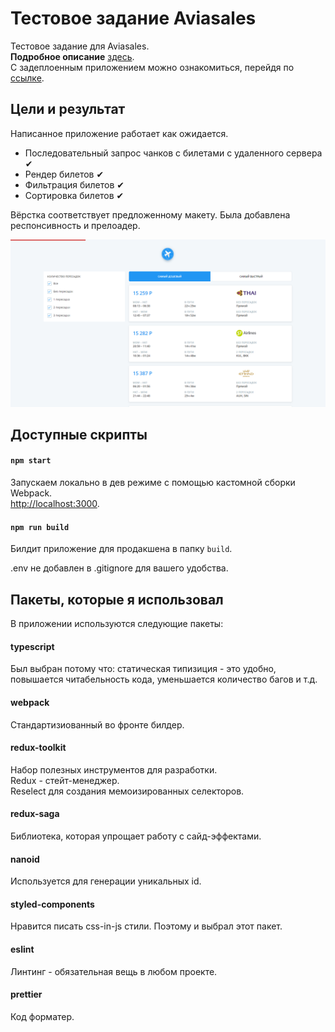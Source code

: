 # Тестовое задание Aviasales

Тестовое задание для Aviasales.<br />
**Подробное описание** [здесь](https://github.com/KosyanMedia/test-tasks/tree/master/aviasales_frontend).<br />
С задеплоенным приложением можно ознакомиться, перейдя по [ссылке](https://my-aviasales-test-task.vercel.app/).

## Цели и результат

Написанное приложение работает как ожидается.

- Последовательный запрос чанков с билетами с удаленного сервера ✔
- Рендер билетов ✔
- Фильтрация билетов ✔
- Сортировка билетов ✔

Вёрстка соответствует предложенному макету. Была добавлена респонсивность и прелоадер.

![example](/example.png)

## Доступные скрипты

#### `npm start`

Запускаем локально в дев режиме с помощью кастомной сборки Webpack.<br>
[http://localhost:3000](http://localhost:3000).

#### `npm run build`

Билдит приложение для продакшена в папку `build`.

.env не добавлен в .gitignore для вашего удобства.

## Пакеты, которые я использовал

В приложении используются следующие пакеты:

#### typescript

Был выбран потому что: статическая типизиция - это удобно, повышается читабельность кода, уменьшается количество багов и т.д.

#### webpack

Стандартизиованный во фронте билдер.

#### redux-toolkit

Набор полезных инструментов для разработки.<br />
Redux - стейт-менеджер.<br />
Reselect для создания мемоизированных селекторов.

#### redux-saga

Библиотека, которая упрощает работу с сайд-эффектами.

#### nanoid

Используется для генерации уникальных id.

#### styled-components

Нравится писать css-in-js стили. Поэтому и выбрал этот пакет.

#### eslint

Линтинг - обязательная вещь в любом проекте.

#### prettier

Код форматер.
